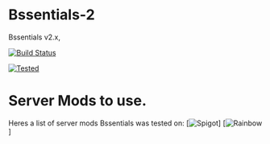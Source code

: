 # Bssentials-2
Bssentials v2.x,

[![Build Status](https://travis-ci.org/Bssentials/Bssentials-2.svg?branch=master)](https://travis-ci.org/Bssentials/Bssentials-2)

[![Tested](http://isaiahpatton.github.io/TestedonMinicraft.png)](http://miniweb.enjin.com)

# Server Mods to use.
Heres a list of server mods Bssentials was tested on:
[![Spigot](https://static.spigotmc.org/img/spigot.png)]
[![Rainbow](http://i.imgur.com/e2n055H.gif)]

